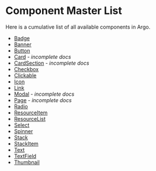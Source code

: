 # Component Master List

Here is a cumulative list of all available components in Argo.

- [Badge](./Badge.md)
- [Banner](./Banner.md)
- [Button](./Button.md)
- [Card](./Card.md) *- incomplete docs*
- [CardSection](./CardSection.md) *- incomplete docs*
- [Checkbox](./Checkbox.md)
- [Clickable](./Clickable.md)
- [Icon](./Icon.md)
- [Link](./Link.md)
- [Modal](./Modal.md) *- incomplete docs*
- [Page](./Page.md) *- incomplete docs*
- [Radio](./Radio.md)
- [ResourceItem](./ResourceItem.md)
- [ResourceList](./ResourceList.md)
- [Select](./Select.md)
- [Spinner](./Spinner.md)
- [Stack](./Stack.md)
- [StackItem](./StackItem.md)
- [Text](./Text.md)
- [TextField](./TextField.md)
- [Thumbnail](./Thumbnail.md)
